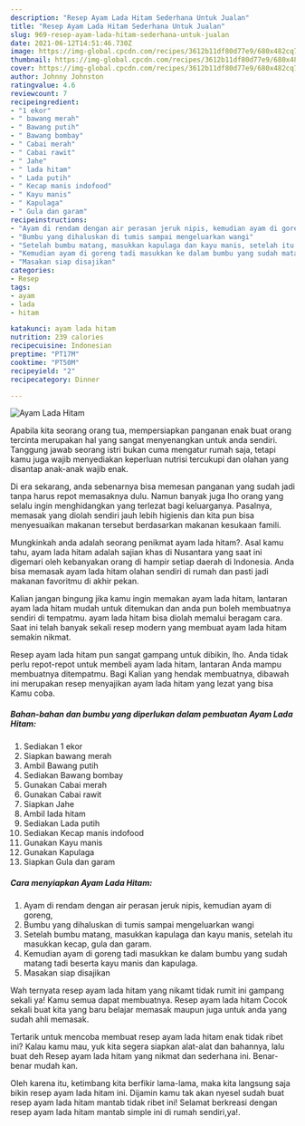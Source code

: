 ```yaml
---
description: "Resep Ayam Lada Hitam Sederhana Untuk Jualan"
title: "Resep Ayam Lada Hitam Sederhana Untuk Jualan"
slug: 969-resep-ayam-lada-hitam-sederhana-untuk-jualan
date: 2021-06-12T14:51:46.730Z
image: https://img-global.cpcdn.com/recipes/3612b11df80d77e9/680x482cq70/ayam-lada-hitam-foto-resep-utama.jpg
thumbnail: https://img-global.cpcdn.com/recipes/3612b11df80d77e9/680x482cq70/ayam-lada-hitam-foto-resep-utama.jpg
cover: https://img-global.cpcdn.com/recipes/3612b11df80d77e9/680x482cq70/ayam-lada-hitam-foto-resep-utama.jpg
author: Johnny Johnston
ratingvalue: 4.6
reviewcount: 7
recipeingredient:
- "1 ekor"
- " bawang merah"
- " Bawang putih"
- " Bawang bombay"
- " Cabai merah"
- " Cabai rawit"
- " Jahe"
- " lada hitam"
- " Lada putih"
- " Kecap manis indofood"
- " Kayu manis"
- " Kapulaga"
- " Gula dan garam"
recipeinstructions:
- "Ayam di rendam dengan air perasan jeruk nipis, kemudian ayam di goreng,"
- "Bumbu yang dihaluskan di tumis sampai mengeluarkan wangi"
- "Setelah bumbu matang, masukkan kapulaga dan kayu manis, setelah itu masukkan kecap, gula dan garam."
- "Kemudian ayam di goreng tadi masukkan ke dalam bumbu yang sudah matang tadi beserta kayu manis dan kapulaga."
- "Masakan siap disajikan"
categories:
- Resep
tags:
- ayam
- lada
- hitam

katakunci: ayam lada hitam 
nutrition: 239 calories
recipecuisine: Indonesian
preptime: "PT17M"
cooktime: "PT50M"
recipeyield: "2"
recipecategory: Dinner

---
```



![Ayam Lada Hitam](https://img-global.cpcdn.com/recipes/3612b11df80d77e9/680x482cq70/ayam-lada-hitam-foto-resep-utama.jpg)

Apabila kita seorang orang tua, mempersiapkan panganan enak buat orang tercinta merupakan hal yang sangat menyenangkan untuk anda sendiri. Tanggung jawab seorang istri bukan cuma mengatur rumah saja, tetapi kamu juga wajib menyediakan keperluan nutrisi tercukupi dan olahan yang disantap anak-anak wajib enak.

Di era  sekarang, anda sebenarnya bisa memesan panganan yang sudah jadi tanpa harus repot memasaknya dulu. Namun banyak juga lho orang yang selalu ingin menghidangkan yang terlezat bagi keluarganya. Pasalnya, memasak yang diolah sendiri jauh lebih higienis dan kita pun bisa menyesuaikan makanan tersebut berdasarkan makanan kesukaan famili. 



Mungkinkah anda adalah seorang penikmat ayam lada hitam?. Asal kamu tahu, ayam lada hitam adalah sajian khas di Nusantara yang saat ini digemari oleh kebanyakan orang di hampir setiap daerah di Indonesia. Anda bisa memasak ayam lada hitam olahan sendiri di rumah dan pasti jadi makanan favoritmu di akhir pekan.

Kalian jangan bingung jika kamu ingin memakan ayam lada hitam, lantaran ayam lada hitam mudah untuk ditemukan dan anda pun boleh membuatnya sendiri di tempatmu. ayam lada hitam bisa diolah memalui beragam cara. Saat ini telah banyak sekali resep modern yang membuat ayam lada hitam semakin nikmat.

Resep ayam lada hitam pun sangat gampang untuk dibikin, lho. Anda tidak perlu repot-repot untuk membeli ayam lada hitam, lantaran Anda mampu membuatnya ditempatmu. Bagi Kalian yang hendak membuatnya, dibawah ini merupakan resep menyajikan ayam lada hitam yang lezat yang bisa Kamu coba.

<!--inarticleads1-->

##### Bahan-bahan dan bumbu yang diperlukan dalam pembuatan Ayam Lada Hitam:

1. Sediakan 1 ekor
1. Siapkan  bawang merah
1. Ambil  Bawang putih
1. Sediakan  Bawang bombay
1. Gunakan  Cabai merah
1. Gunakan  Cabai rawit
1. Siapkan  Jahe
1. Ambil  lada hitam
1. Sediakan  Lada putih
1. Sediakan  Kecap manis indofood
1. Gunakan  Kayu manis
1. Gunakan  Kapulaga
1. Siapkan  Gula dan garam




<!--inarticleads2-->

##### Cara menyiapkan Ayam Lada Hitam:

1. Ayam di rendam dengan air perasan jeruk nipis, kemudian ayam di goreng,
1. Bumbu yang dihaluskan di tumis sampai mengeluarkan wangi
1. Setelah bumbu matang, masukkan kapulaga dan kayu manis, setelah itu masukkan kecap, gula dan garam.
1. Kemudian ayam di goreng tadi masukkan ke dalam bumbu yang sudah matang tadi beserta kayu manis dan kapulaga.
1. Masakan siap disajikan




Wah ternyata resep ayam lada hitam yang nikamt tidak rumit ini gampang sekali ya! Kamu semua dapat membuatnya. Resep ayam lada hitam Cocok sekali buat kita yang baru belajar memasak maupun juga untuk anda yang sudah ahli memasak.

Tertarik untuk mencoba membuat resep ayam lada hitam enak tidak ribet ini? Kalau kamu mau, yuk kita segera siapkan alat-alat dan bahannya, lalu buat deh Resep ayam lada hitam yang nikmat dan sederhana ini. Benar-benar mudah kan. 

Oleh karena itu, ketimbang kita berfikir lama-lama, maka kita langsung saja bikin resep ayam lada hitam ini. Dijamin kamu tak akan nyesel sudah buat resep ayam lada hitam mantab tidak ribet ini! Selamat berkreasi dengan resep ayam lada hitam mantab simple ini di rumah sendiri,ya!.

